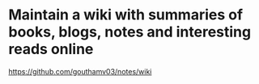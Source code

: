 # Maintain a wiki with summaries of books, blogs, notes and interesting reads online

https://github.com/gouthamv03/notes/wiki

